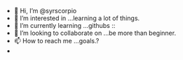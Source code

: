 - 👋 Hi, I’m @syrscorpio
- 👀 I’m interested in ...learning a lot of things.
- 🌱 I’m currently learning ...githubs ::
- 💞️ I’m looking to collaborate on ...be more than beginner.
- 📫 How to reach me ...goals.?
- 

<!---
syrscorpio/syrscorpio is a ✨ special ✨ repository because its `README.md` (this file) appears on your GitHub profile.
You can click the Preview link to take a look at your changes.
--->
